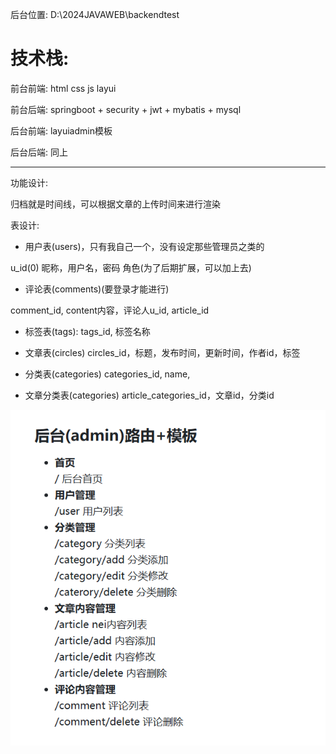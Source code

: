  后台位置:    D:\2024JAVAWEB\backendtest


# 技术栈:

前台前端: html css js layui

前台后端: springboot + security + jwt + mybatis + mysql 


后台前端: layuiadmin模板

后台后端: 同上


-------


功能设计:

归档就是时间线，可以根据文章的上传时间来进行渲染


表设计:

+ 用户表(users)，只有我自己一个，没有设定那些管理员之类的

u_id(0) 昵称，用户名，密码 角色(为了后期扩展，可以加上去)


+ 评论表(comments)(要登录才能进行)

comment_id, content内容，评论人u_id, article_id




+ 标签表(tags):
tags_id, 标签名称

+ 文章表(circles)
circles_id，标题，发布时间，更新时间，作者id，标签

+ 分类表(categories)
categories_id, name,

+ 文章分类表(categories)
article_categories_id，文章id，分类id


![alt text](image.png)

